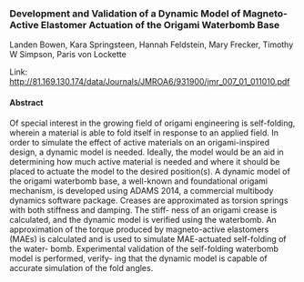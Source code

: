 ### Development and Validation of a Dynamic Model of Magneto-Active Elastomer Actuation of the Origami Waterbomb Base
Landen Bowen, Kara Springsteen, Hannah Feldstein, Mary Frecker, Timothy W Simpson, Paris von Lockette


Link: http://81.169.130.174/data/Journals/JMROA6/931900/jmr_007_01_011010.pdf

#### Abstract
Of special interest in the growing field of origami engineering is self-folding, wherein a material is able to fold itself in response to an applied field. In order to simulate the effect of active materials on an origami-inspired design, a dynamic model is needed. Ideally, the model would be an aid in determining how much active material is needed and where it should be placed to actuate the model to the desired position(s). A dynamic model of the origami waterbomb base, a well-known and foundational origami mechanism, is developed using ADAMS 2014, a commercial multibody dynamics software package. Creases are approximated as torsion springs with both stiffness and damping. The stiff- ness of an origami crease is calculated, and the dynamic model is verified using the waterbomb. An approximation of the torque produced by magneto-active elastomers (MAEs) is calculated and is used to simulate MAE-actuated self-folding of the water- bomb. Experimental validation of the self-folding waterbomb model is performed, verify- ing that the dynamic model is capable of accurate simulation of the fold angles. 


